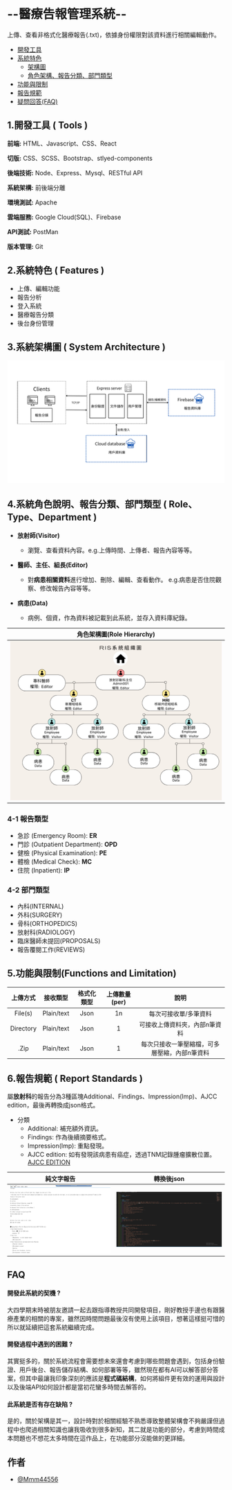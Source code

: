 
# --醫療告報管理系統--

上傳、查看非格式化醫療報告(.txt)，依據身份權限對該資料進行相關編輯動作。

* <a href="#tools">開發工具</a>
* <a href="#features">系統特色</a>
   * <a href="#system-architecture">架構圖</a>
   * <a href="#category">角色架構、報告分類、部門類型</a>
* <a href="#func-limitation">功能與限制</a>
* <a href="#standards">報告規範</a>
* <a href="#FAQ">疑問回答(FAQ)</a>

## 1.開發工具 ( Tools )
**前端:** HTML、Javascript、CSS、React

**切版:** CSS、SCSS、Bootstrap、stlyed-components

**後端技術:** Node、Express、Mysql、RESTful API

**系統架構:** 前後端分離

**環境測試:** Apache

**雲端服務:** Google Cloud(SQL)、Firebase

**API測試:** PostMan

**版本管理:** Git




<h2 id="features">2.系統特色 ( Features ) </h2> 

- 上傳、編輯功能
- 報告分析
- 登入系統
- 醫療報告分類
- 後台身份管理



<h2 id="system-architecture">3.系統架構圖 ( System Architecture )</h2>
 
![Image](/aseets/architecture.png "architecture text")


<h2 id="category">4.系統角色說明、報告分類、部門類型 ( Role、Type、Department )</h2>

   - **放射師(Visitor)**
       - 瀏覽、查看資料內容。e.g.上傳時間、上傳者、報告內容等等。


   - **醫師、主任、組長(Editor)**
      - 對**病患相關資料**進行增加、刪除、編輯、查看動作。  e.g.病患是否住院觀察、修改報告內容等等。  

   - **病患(Data)**
      - 病例、個資，作為資料被記載到此系統，並存入資料庫紀錄。

|角色架構圖(Role Hierarchy)|
|:-------------------------------------:|
| ![Image](/aseets/RIS_hierarchy.png "plain text") |


### 4-1 報告類型
 - 急診 (Emergency Room): **ER**
 - 門診 (Outpatient Department): **OPD**
 - 健檢 (Physical Examination): **PE**
 - 體檢 (Medical Check): **MC**
 - 住院 (Inpatient): **IP** 
### 4-2 部門類型
 - 內科(INTERNAL)
 - 外科(SURGERY)
 - 骨科(ORTHOPEDICS)
 - 放射科(RADIOLOGY)
 - 臨床醫師未提回(PROPOSALS)
 - 報告覆閱工作(REVIEWS)

 <h2 id="func-limitation">5.功能與限制(Functions and Limitation)</h2>

| 上傳方式 | 接收類型 | 格式化類型 | 上傳數量(per) |   說明 |
|   :--:   |  :--: |    :--:    |    :--:      |  :--: |
| File(s)  | Plain/text |   Json    |     1n   | 每次可接收單/多筆資料|
| Directory| Plain/text |   Json    |     1    | 可接收上傳資料夾，內部n筆資料|
| .Zip     | Plain/text |   Json    |     1   | 每次只接收一筆壓縮檔，可多層壓縮，內部n筆資料|

<h2 id="standards">6.報告規範 ( Report Standards ) </h2>

屬**放射科**的報告分為3種區塊Additional、Findings、Impression(Imp)、AJCC edition，最後再轉換成json格式。
- 分類
  - Additional: 補充額外資訊。
  - Findings: 作為後續摘要格式。
  - Impression(Imp): 重點發現。
  - AJCC edition: 如有發現該病患有癌症，透過TNM記錄腫瘤擴散位置。[AJCC EDITION](https://iconcancercentre.hk/zh-hant/brochure/cancer-staging-explained/#%e7%94%9a%e9%ba%bc%e6%98%af%e7%99%8c%e7%97%87%e5%88%86%e6%9c%9f)

 
 |純文字報告|轉換後json|
|--|--|
|![](/aseets/before.png "plain text")|![](/aseets/after.png "Formatted text")|


<h2 id="FAQ">FAQ</h2>

#### 開發此系統的契機 ? 

大四學期末時被朋友邀請一起去跟指導教授共同開發項目，剛好教授手邊也有跟醫療產業的相關的專案，雖然因時間問題最後沒有使用上該項目，想著這樣挺可惜的所以就延續把這套系統繼續完成。

#### 開發過程中遇到的困難 ?

其實挺多的，關於系統流程會需要想未來還會考慮到哪些問題會遇到，包括身份驗證、用戶後台、報告儲存結構、如何部署等等，雖然現在都有AI可以解答部分答案，但其中最讓我印象深刻的應該是**程式碼結構**，如何將組件更有效的運用與設計以及後端API如何設計都是當初花蠻多時間去解答的。

#### 此系統是否有存在缺陷 ?

是的，關於架構是其一，設計時對於相關經驗不熟悉導致整體架構會不夠嚴謹但過程中也爬過相關知識也讓我吸收到很多新知，其二就是功能的部分，考慮到時間成本問題也不想花太多時間在這作品上，在功能部分沒能做的更詳細。

## 作者

- [@Mmm44556](https://www.github.com/Mmm44556)

